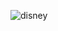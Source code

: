 ![disney](https://user-images.githubusercontent.com/84200694/148106974-abfdfb46-924e-4b70-b6f9-0e7e282ca81e.gif)
